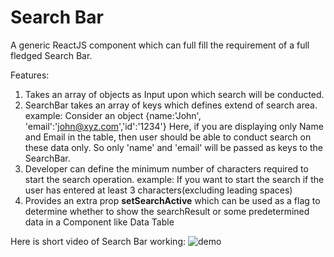 # Search Bar
A generic ReactJS component which can full fill the requirement of a full fledged Search Bar.

Features:
1. Takes an array of objects as Input upon which search will be conducted.
2. SearchBar takes an array of keys which defines extend of search area.
example: Consider an object {name:'John', 'email':'john@xyz.com','id':'1234'}
Here, if you are displaying only Name and Email in the table, then user should be able to conduct search on these data only.
So only 'name' and 'email' will be passed as keys to the SearchBar.
3. Developer can define the minimum number of characters required to start the search operation.
example: If you want to start the search if the user has entered at least 3 characters(excluding leading spaces)
4. Provides an extra prop **setSearchActive** which can be used as a flag to determine whether to show 
the searchResult or some predetermined data in a Component like Data Table   

Here is short video of Search Bar working:
![demo](https://github.com/SagarTrimukhe/search_bar_react/demo/demo.gif)
